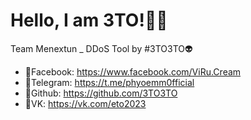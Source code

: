 # Hello, I am 3TO!🫶🏻
Team Menextun _ DDoS Tool by #3TO3TO👽

- 👾Facebook: https://www.facebook.com/ViRu.Cream
- 👾Telegram: https://t.me/phyoemm0fficial
- 👾Github: https://github.com/3TO3TO
- 👾VK: https://vk.com/eto2023


